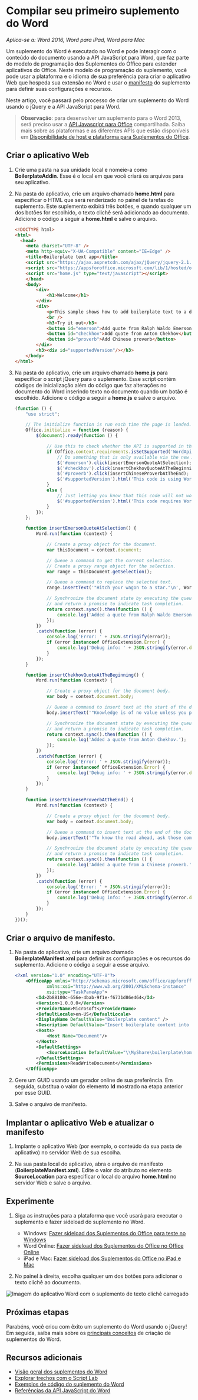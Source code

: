 # <a name="build-your-first-word-add-in"></a>Compilar seu primeiro suplemento do Word

_Aplica-se a: Word 2016, Word para iPad, Word para Mac_

Um suplemento do Word é executado no Word e pode interagir com o conteúdo do documento usando a API JavaScript para Word, que faz parte do modelo de programação dos Suplementos do Office para estender aplicativos do Office. Neste modelo de programação do suplemento, você pode usar a plataforma e o idioma de sua preferência para criar o aplicativo Web que hospeda sua extensão no Word e usar o [manifesto](../../docs/overview/add-in-manifests.md) do suplemento para definir suas configurações e recursos.

Neste artigo, você passará pelo processo de criar um suplemento do Word usando o jQuery e a API JavaScript para Word. 

> **Observação**: para desenvolver um suplemento para o Word 2013, será preciso usar a [API Javascript para Office]( https://dev.office.com/docs/add-ins/word/word-add-ins-programming-overview#javascript-apis-for-word) compartilhada. Saiba mais sobre as plataformas e as diferentes APIs que estão disponíveis em [Disponibilidade de host e plataforma para Suplementos do Office](https://dev.office.com/add-in-availability). 

## <a name="create-the-web-app"></a>Criar o aplicativo Web 

1. Crie uma pasta na sua unidade local e nomeie-a como **BoilerplateAddin**. Esse é o local em que você criará os arquivos para seu aplicativo.

2. Na pasta do aplicativo, crie um arquivo chamado **home.html** para especificar o HTML que será renderizado no painel de tarefas do suplemento. Este suplemento exibirá três botões, e quando qualquer um dos botões for escolhido, o texto clichê será adicionado ao documento. Adicione o código a seguir a **home.html** e salve o arquivo.

    ```html
    <!DOCTYPE html>
    <html>
      <head>
        <meta charset="UTF-8" />
        <meta http-equiv="X-UA-Compatible" content="IE=Edge" />
        <title>Boilerplate text app</title>
        <script src="https://ajax.aspnetcdn.com/ajax/jQuery/jquery-2.1.4.min.js"></script>
        <script src="https://appsforoffice.microsoft.com/lib/1/hosted/office.js" type="text/javascript"></script>
        <script src="home.js" type="text/javascript"></script>
        </head>
        <body>
            <div>
                <h1>Welcome</h1>
            </div>
            <div>
                <p>This sample shows how to add boilerplate text to a document by using the Word JavaScript API.</p>
                <br />
                <h3>Try it out</h3>
                <button id="emerson">Add quote from Ralph Waldo Emerson</button>
                <button id="checkhov">Add quote from Anton Chekhov</button>
                <button id="proverb">Add Chinese proverb</button>
            </div>
            <h3><div id="supportedVersion"/></h3>
        </body>
    </html>
    ```

3. Na pasta do aplicativo, crie um arquivo chamado **home.js** para especificar o script jQuery para o suplemento. Esse script contém códigos de inicialização além do código que faz alterações no documento do Word inserindo texto no documento quando um botão é escolhido. Adicione o código a seguir a **home.js** e salve o arquivo.

    ```javascript
    (function () {
        "use strict";

        // The initialize function is run each time the page is loaded.
        Office.initialize = function (reason) {
            $(document).ready(function () {

                // Use this to check whether the API is supported in the Word client.
                if (Office.context.requirements.isSetSupported('WordApi', 1.1)) {
                    // Do something that is only available via the new APIs
                    $('#emerson').click(insertEmersonQuoteAtSelection);
                    $('#checkhov').click(insertChekhovQuoteAtTheBeginning);
                    $('#proverb').click(insertChineseProverbAtTheEnd);
                    $('#supportedVersion').html('This code is using Word 2016 or greater.');
                }
                else {
                    // Just letting you know that this code will not work with your version of Word.
                    $('#supportedVersion').html('This code requires Word 2016 or greater.');
                }
            });
        };

        function insertEmersonQuoteAtSelection() {
            Word.run(function (context) {

                // Create a proxy object for the document.
                var thisDocument = context.document;

                // Queue a command to get the current selection.
                // Create a proxy range object for the selection.
                var range = thisDocument.getSelection();

                // Queue a command to replace the selected text.
                range.insertText('"Hitch your wagon to a star."\n', Word.InsertLocation.replace);

                // Synchronize the document state by executing the queued commands,
                // and return a promise to indicate task completion.
                return context.sync().then(function () {
                    console.log('Added a quote from Ralph Waldo Emerson.');
                });
            })
            .catch(function (error) {
                console.log('Error: ' + JSON.stringify(error));
                if (error instanceof OfficeExtension.Error) {
                    console.log('Debug info: ' + JSON.stringify(error.debugInfo));
                }
            });
        }

        function insertChekhovQuoteAtTheBeginning() {
            Word.run(function (context) {

                // Create a proxy object for the document body.
                var body = context.document.body;

                // Queue a command to insert text at the start of the document body.
                body.insertText('"Knowledge is of no value unless you put it into practice."\n', Word.InsertLocation.start);

                // Synchronize the document state by executing the queued commands,
                // and return a promise to indicate task completion.
                return context.sync().then(function () {
                    console.log('Added a quote from Anton Chekhov.');
                });
            })
            .catch(function (error) {
                console.log('Error: ' + JSON.stringify(error));
                if (error instanceof OfficeExtension.Error) {
                    console.log('Debug info: ' + JSON.stringify(error.debugInfo));
                }
            });
        }

        function insertChineseProverbAtTheEnd() {
            Word.run(function (context) {

                // Create a proxy object for the document body.
                var body = context.document.body;

                // Queue a command to insert text at the end of the document body.
                body.insertText('"To know the road ahead, ask those coming back."\n', Word.InsertLocation.end);

                // Synchronize the document state by executing the queued commands,
                // and return a promise to indicate task completion.
                return context.sync().then(function () {
                    console.log('Added a quote from a Chinese proverb.');
                });
            })
            .catch(function (error) {
                console.log('Error: ' + JSON.stringify(error));
                if (error instanceof OfficeExtension.Error) {
                    console.log('Debug info: ' + JSON.stringify(error.debugInfo));
                }
            });
        }
    })();
    ```

## <a name="create-the-manifest-file"></a>Criar o arquivo de manifesto.

1. Na pasta do aplicativo, crie um arquivo chamado **BoilerplateManifest.xml** para definir as configurações e os recursos do suplemento. Adicione o código a seguir a esse arquivo. 

    ```xml
    <?xml version="1.0" encoding="UTF-8"?>
        <OfficeApp xmlns="http://schemas.microsoft.com/office/appforoffice/1.1"
                xmlns:xsi="http://www.w3.org/2001/XMLSchema-instance"
                xsi:type="TaskPaneApp">
            <Id>2b88100c-656e-4bab-9f1e-f6731d86e464</Id>
            <Version>1.0.0.0</Version>
            <ProviderName>Microsoft</ProviderName>
            <DefaultLocale>en-US</DefaultLocale>
            <DisplayName DefaultValue="Boilerplate content" />
            <Description DefaultValue="Insert boilerplate content into a Word document." />
            <Hosts>
                <Host Name="Document"/>
            </Hosts>
            <DefaultSettings>
                <SourceLocation DefaultValue="\\MyShare\boilerplate\home.html" />
            </DefaultSettings>
            <Permissions>ReadWriteDocument</Permissions>
        </OfficeApp>
    ```

2. Gere um GUID usando um gerador online de sua preferência. Em seguida, substitua o valor do elemento **Id** mostrado na etapa anterior por esse GUID.

3. Salve o arquivo de manifesto.

## <a name="deploy-the-web-app-and-update-the-manifest"></a>Implantar o aplicativo Web e atualizar o manifesto

1. Implante o aplicativo Web (por exemplo, o conteúdo da sua pasta de aplicativo) no servidor Web de sua escolha.

2. Na sua pasta local do aplicativo, abra o arquivo de manifesto (**BoilerplateManifest.xml**). Edite o valor do atributo no elemento **SourceLocation** para especificar o local do arquivo **home.html** no servidor Web e salve o arquivo.

## <a name="try-it-out"></a>Experimente

1. Siga as instruções para a plataforma que você usará para executar o suplemento e fazer sideload do suplemento no Word.

    - Windows: [Fazer sideload dos Suplementos do Office para teste no Windows](../testing/create-a-network-shared-folder-catalog-for-task-pane-and-content-add-ins.md)
    - Word Online: [Fazer sideload dos Suplementos do Office no Office Online](../testing/sideload-office-add-ins-for-testing.md#sideload-an-office-add-in-on-office-online)
    - iPad e Mac: [Fazer sideload dos Suplementos do Office no iPad e Mac](../testing/sideload-an-office-add-in-on-ipad-and-mac.md)

2. No painel à direita, escolha qualquer um dos botões para adicionar o texto clichê ao documento.

![Imagem do aplicativo Word com o suplemento de texto clichê carregado](../images/boilerplateAddin.png)

## <a name="next-steps"></a>Próximas etapas

Parabéns, você criou com êxito um suplemento do Word usando o jQuery! Em seguida, saiba mais sobre os [principais conceitos](word-add-ins-programming-overview.md) de criação de suplementos do Word.

## <a name="additional-resources"></a>Recursos adicionais

* [Visão geral dos suplementos do Word](word-add-ins-programming-overview.md)
* [Explorar trechos com o Script Lab](https://store.office.com/en-001/app.aspx?assetid=WA104380862&ui=en-US&rs=en-001&ad=US&appredirect=false)
* [Exemplos de código do suplemento do Word](http://dev.office.com/code-samples#?filters=word,office%20add-ins)
* [Referências da API JavaScript do Word](http://dev.office.com/reference/add-ins/word/word-add-ins-reference-overview)